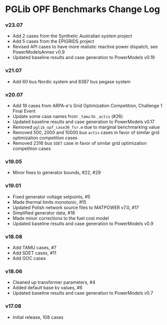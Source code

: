 PGLib OPF Benchmarks Change Log
===============================

### v23.07
- Add 2 cases from the Synthetic Australian system project
- Add 5 cases from the EPIGRIDS project
- Revised API cases to have more realistic reactive power dispatch, see PowerModelsAnnex v0.9 
- Updated baseline results and case generation to PowerModels v0.19

### v21.07
- Add 60 bus Nordic system and 8387 bus pegase system

### v20.07
- Add 18 cases from ARPA-e's Grid Optimization Competition, Challenge 1 Final Event
- Update some case names from `_tamu` to `_activ` (#26)
- Updated baseline results and case generation to PowerModels v0.17
- Removed `pglib_opf_case30_fsr.m` due to marginal benchmarking value
- Removed 500, 2000 and 10000 bus `activ` cases in favor of similar grid optimization competition cases
- Removed 2316 bus `SDET` case in favor of similar grid optimization competition cases

### v19.05
- Minor fixes to generator bounds, #22, #29

### v19.01
- Fixed generator voltage setpoints, #5
- Made thermal limits monotonic, #15
- Updated Polish network source files to MATPOWER v7.0, #17
- Simplified generator data, #18
- Made minor corrections to the fuel cost model
- Updated baseline results and case generation to PowerModels v0.9

### v18.08
- Add TAMU cases, #7
- Add SDET cases, #11
- Add GOC cases

### v18.06
- Cleaned up transformer parameters, #4
- Added default base kv values, #6
- Updated baseline results and case generation to PowerModels v0.7

### v17.08
- Initial release, 108 cases

